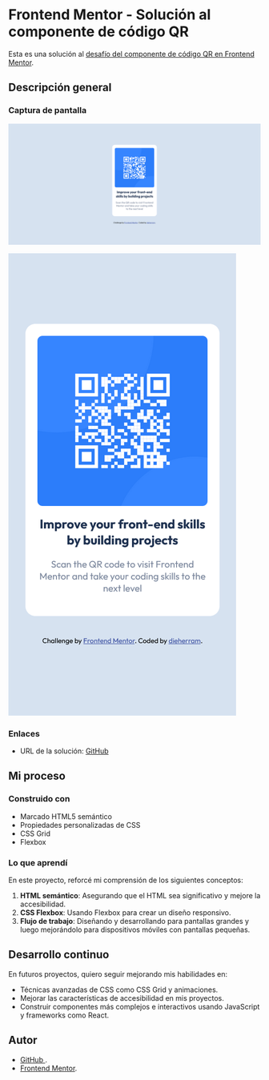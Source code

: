# Frontend Mentor - Solución al componente de código QR

Esta es una solución al [desafío del componente de código QR en Frontend Mentor](https://www.frontendmentor.io/challenges/qr-code-component-iux_sIO_H).

## Descripción general

### Captura de pantalla

![Escritorio](./screenshot-desktop.png)

![Móvil](./screenshot-mobile.png)

### Enlaces

- URL de la solución: [GitHub](https://github.com/dieherram/fem-learning-path-01-qr-code-component)

## Mi proceso

### Construido con

- Marcado HTML5 semántico
- Propiedades personalizadas de CSS
- CSS Grid
- Flexbox

### Lo que aprendí

En este proyecto, reforcé mi comprensión de los siguientes conceptos:

1. **HTML semántico**: Asegurando que el HTML sea significativo y mejore la accesibilidad.
2. **CSS Flexbox**: Usando Flexbox para crear un diseño responsivo.
3. **Flujo de trabajo**: Diseñando y desarrollando para pantallas grandes y luego mejorándolo para dispositivos móviles con pantallas pequeñas.

## Desarrollo continuo

En futuros proyectos, quiero seguir mejorando mis habilidades en:

- Técnicas avanzadas de CSS como CSS Grid y animaciones.
- Mejorar las características de accesibilidad en mis proyectos.
- Construir componentes más complejos e interactivos usando JavaScript y frameworks como React.

## Autor
- [GitHub ](https://github.com/dieherram).
- [Frontend Mentor](https://www.frontendmentor.io/profile/dieherram).
